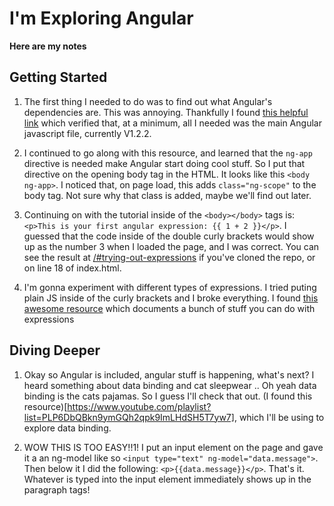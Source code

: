 I'm Exploring Angular
=========

**Here are my notes**

Getting Started
-------------

1. The first thing I needed to do was to find out what Angular's dependencies are. This was annoying. Thankfully I found [this helpful link](http://fdietz.github.io/recipes-with-angular-js/introduction/including-the-angular-library-code-in-an-html-page.html) which verified that, at a minimum, all I needed was the main Angular javascript file, currently V1.2.2.

2. I continued to go along with this resource, and learned that the ``ng-app`` directive is needed make Angular start doing cool stuff. So I put that directive on the opening body tag in the HTML. It looks like this ``<body ng-app>``. I noticed that, on page load, this adds ``class="ng-scope"`` to the body tag. Not sure why that class is added, maybe we'll find out later.

3. Continuing on with the tutorial inside of the ``<body></body>`` tags is: ``<p>This is your first angular expression: {{ 1 + 2 }}</p>``. I guessed that the code inside of the double curly brackets would show up as the number 3 when I loaded the page, and I was correct. You can see the result at [/#trying-out-expressions](/#trying-out-expressions) if you've cloned the repo, or on line 18 of index.html. 

4. I'm gonna experiment with different types of expressions. I tried puting plain JS inside of the curly brackets and I broke everything. I found [this awesome resource](http://teropa.info/images/angular_expressions_cheatsheet.pdf) which documents a bunch of stuff you can do with expressions

Diving Deeper
------------

1. Okay so Angular is included, angular stuff is happening, what's next? I heard something about data binding and cat sleepwear .. Oh yeah data binding is the cats pajamas. So I guess I'll check that out. (I found this resource)[https://www.youtube.com/playlist?list=PLP6DbQBkn9ymGQh2qpk9ImLHdSH5T7yw7], which I'll be using to explore data binding.

2. WOW THIS IS TOO EASY!!1! I put an input element on the page and gave it a an ng-model like so ``<input type="text" ng-model="data.message">``. Then below it I did the following: ``<p>{{data.message}}</p>``. That's it. Whatever is typed into the input element immediately shows up in the paragraph tags!